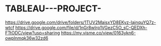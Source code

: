 # TABLEAU---PROJECT-
https://drive.google.com/drive/folders/1TUV2MaisxYD8EKyz-IajnquYQ7z-wtcf
https://drive.google.com/file/d/1nGr8wIrp1VGezC5O_sC-QEDXh-FTtODC/view?usp=sharing
https://my.visme.co/view/0163ykn6-owplnmqk36w32zd6
